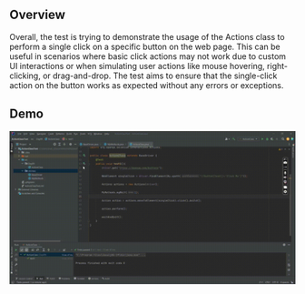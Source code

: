 ## Overview
Overall, the test is trying to demonstrate the usage of the Actions class to perform a single click on a specific button on the web page. This can be useful in scenarios where basic click actions may not work due to custom UI interactions or when simulating user actions like mouse hovering, right-clicking, or drag-and-drop. The test aims to ensure that the single-click action on the button works as expected without any errors or exceptions.

## Demo
<img src="https://github.com/TunahanBoyaci/ClickTest/blob/main/02.08.2023_02.54.32_REC.gif">
